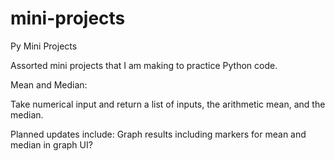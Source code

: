 # mini-projects
 Py Mini Projects

Assorted mini projects that I am making to practice Python code.

 Mean and Median:
 
Take numerical input and return a list of inputs, the arithmetic mean, and the median.

 Planned updates include: 
Graph results including markers for mean and median in graph
UI?

